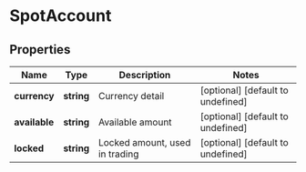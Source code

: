 # SpotAccount

## Properties

Name | Type | Description | Notes
------------ | ------------- | ------------- | -------------
**currency** | **string** | Currency detail | [optional] [default to undefined]
**available** | **string** | Available amount | [optional] [default to undefined]
**locked** | **string** | Locked amount, used in trading | [optional] [default to undefined]

